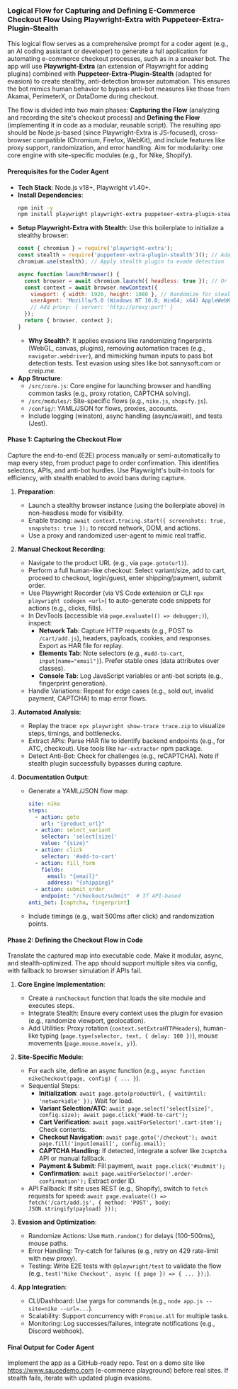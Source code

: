 ### Logical Flow for Capturing and Defining E-Commerce Checkout Flow Using Playwright-Extra with Puppeteer-Extra-Plugin-Stealth

This logical flow serves as a comprehensive prompt for a coder agent (e.g., an AI coding assistant or developer) to generate a full application for automating e-commerce checkout processes, such as in a sneaker bot. The app will use **Playwright-Extra** (an extension of Playwright for adding plugins) combined with **Puppeteer-Extra-Plugin-Stealth** (adapted for evasion) to create stealthy, anti-detection browser automation. This ensures the bot mimics human behavior to bypass anti-bot measures like those from Akamai, PerimeterX, or DataDome during checkout.

The flow is divided into two main phases: **Capturing the Flow** (analyzing and recording the site's checkout process) and **Defining the Flow** (implementing it in code as a modular, reusable script). The resulting app should be Node.js-based (since Playwright-Extra is JS-focused), cross-browser compatible (Chromium, Firefox, WebKit), and include features like proxy support, randomization, and error handling. Aim for modularity: one core engine with site-specific modules (e.g., for Nike, Shopify).

#### Prerequisites for the Coder Agent
- **Tech Stack**: Node.js v18+, Playwright v1.40+.
- **Install Dependencies**:
  ```bash
  npm init -y
  npm install playwright playwright-extra puppeteer-extra-plugin-stealth
  ```
- **Setup Playwright-Extra with Stealth**:
  Use this boilerplate to initialize a stealthy browser:
  ```javascript
  const { chromium } = require('playwright-extra');
  const stealth = require('puppeteer-extra-plugin-stealth')(); // Adapt puppeteer-stealth for playwright-extra
  chromium.use(stealth); // Apply stealth plugin to evade detection

  async function launchBrowser() {
    const browser = await chromium.launch({ headless: true }); // Or false for debugging
    const context = await browser.newContext({
      viewport: { width: 1920, height: 1080 }, // Randomize for stealth
      userAgent: 'Mozilla/5.0 (Windows NT 10.0; Win64; x64) AppleWebKit/537.36 (KHTML, like Gecko) Chrome/120.0.0.0 Safari/537.36', // Randomize
      // Add proxy: { server: 'http://proxy:port' }
    });
    return { browser, context };
  }
  ```
  - **Why Stealth?**: It applies evasions like randomizing fingerprints (WebGL, canvas, plugins), removing automation traces (e.g., `navigator.webdriver`), and mimicking human inputs to pass bot detection tests. Test evasion using sites like bot.sannysoft.com or creip.me.
- **App Structure**:
  - `/src/core.js`: Core engine for launching browser and handling common tasks (e.g., proxy rotation, CAPTCHA solving).
  - `/src/modules/`: Site-specific flows (e.g., `nike.js`, `shopify.js`).
  - `/config/`: YAML/JSON for flows, proxies, accounts.
  - Include logging (winston), async handling (async/await), and tests (Jest).

#### Phase 1: Capturing the Checkout Flow
Capture the end-to-end (E2E) process manually or semi-automatically to map every step, from product page to order confirmation. This identifies selectors, APIs, and anti-bot hurdles. Use Playwright's built-in tools for efficiency, with stealth enabled to avoid bans during capture.

1. **Preparation**:
   - Launch a stealthy browser instance (using the boilerplate above) in non-headless mode for visibility.
   - Enable tracing: `await context.tracing.start({ screenshots: true, snapshots: true });` to record network, DOM, and actions.
   - Use a proxy and randomized user-agent to mimic real traffic.

2. **Manual Checkout Recording**:
   - Navigate to the product URL (e.g., via `page.goto(url)`).
   - Perform a full human-like checkout: Select variant/size, add to cart, proceed to checkout, login/guest, enter shipping/payment, submit order.
   - Use Playwright Recorder (via VS Code extension or CLI: `npx playwright codegen <url>`) to auto-generate code snippets for actions (e.g., clicks, fills).
   - In DevTools (accessible via `page.evaluate(() => debugger;)`), inspect:
     - **Network Tab**: Capture HTTP requests (e.g., POST to `/cart/add.js`), headers, payloads, cookies, and responses. Export as HAR file for replay.
     - **Elements Tab**: Note selectors (e.g., `#add-to-cart`, `input[name="email"]`). Prefer stable ones (data attributes over classes).
     - **Console Tab**: Log JavaScript variables or anti-bot scripts (e.g., fingerprint generation).
   - Handle Variations: Repeat for edge cases (e.g., sold out, invalid payment, CAPTCHA) to map error flows.

3. **Automated Analysis**:
   - Replay the trace: `npx playwright show-trace trace.zip` to visualize steps, timings, and bottlenecks.
   - Extract APIs: Parse HAR file to identify backend endpoints (e.g., for ATC, checkout). Use tools like `har-extractor` npm package.
   - Detect Anti-Bot: Check for challenges (e.g., reCAPTCHA). Note if stealth plugin successfully bypasses during capture.

4. **Documentation Output**:
   - Generate a YAML/JSON flow map:
     ```yaml
     site: nike
     steps:
       - action: goto
         url: "{product_url}"
       - action: select_variant
         selector: 'select[size]'
         value: "{size}"
       - action: click
         selector: '#add-to-cart'
       - action: fill_form
         fields:
           email: "{email}"
           address: "{shipping}"
       - action: submit_order
         endpoint: "/checkout/submit"  # If API-based
     anti_bot: [captcha, fingerprint]
     ```
   - Include timings (e.g., wait 500ms after click) and randomization points.

#### Phase 2: Defining the Checkout Flow in Code
Translate the captured map into executable code. Make it modular, async, and stealth-optimized. The app should support multiple sites via config, with fallback to browser simulation if APIs fail.

1. **Core Engine Implementation**:
   - Create a `runCheckout` function that loads the site module and executes steps.
   - Integrate Stealth: Ensure every context uses the plugin for evasion (e.g., randomize viewport, geolocation).
   - Add Utilities: Proxy rotation (`context.setExtraHTTPHeaders`), human-like typing (`page.type(selector, text, { delay: 100 })`), mouse movements (`page.mouse.move(x, y)`).

2. **Site-Specific Module**:
   - For each site, define an async function (e.g., `async function nikeCheckout(page, config) { ... }`).
   - Sequential Steps:
     - **Initialization**: `await page.goto(productUrl, { waitUntil: 'networkidle' });` Wait for load.
     - **Variant Selection/ATC**: `await page.select('select[size]', config.size); await page.click('#add-to-cart');`
     - **Cart Verification**: `await page.waitForSelector('.cart-item');` Check contents.
     - **Checkout Navigation**: `await page.goto('/checkout'); await page.fill('input[email]', config.email);`
     - **CAPTCHA Handling**: If detected, integrate a solver like `2captcha` API or manual fallback.
     - **Payment & Submit**: Fill payment, `await page.click('#submit');`
     - **Confirmation**: `await page.waitForSelector('.order-confirmation');` Extract order ID.
   - API Fallback: If site uses REST (e.g., Shopify), switch to `fetch` requests for speed: `await page.evaluate(() => fetch('/cart/add.js', { method: 'POST', body: JSON.stringify(payload) }));`

3. **Evasion and Optimization**:
   - Randomize Actions: Use `Math.random()` for delays (100-500ms), mouse paths.
   - Error Handling: Try-catch for failures (e.g., retry on 429 rate-limit with new proxy).
   - Testing: Write E2E tests with `@playwright/test` to validate the flow (e.g., `test('Nike Checkout', async ({ page }) => { ... });`).

4. **App Integration**:
   - CLI/Dashboard: Use yargs for commands (e.g., `node app.js --site=nike --url=...`).
   - Scalability: Support concurrency with `Promise.all` for multiple tasks.
   - Monitoring: Log successes/failures, integrate notifications (e.g., Discord webhook).

#### Final Output for Coder Agent
Implement the app as a GitHub-ready repo. Test on a demo site like https://www.saucedemo.com (e-commerce playground) before real sites. If stealth fails, iterate with updated plugin evasions.



